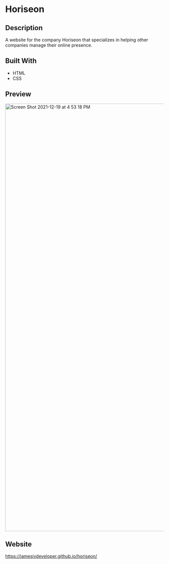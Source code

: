 # Horiseon

## Description
A website for the company Horiseon that specializes in helping other companies manage their online presence.

## Built With
* HTML
* CSS

## Preview
<img width="1362" alt="Screen Shot 2021-12-19 at 4 53 18 PM" src="https://user-images.githubusercontent.com/68920695/146694171-1ad26206-8474-45cd-9c5f-274913113ab3.png">

## Website
https://jamesivdeveloper.github.io/horiseon/


